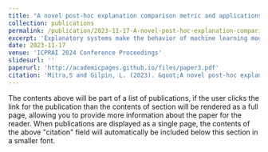 ```yaml
---
title: "A novel post-hoc explanation comparison metric and applications"
collection: publications
permalink: /publication/2023-11-17-A-novel-post-hoc-explanation-comparison-metric-and-applications
excerpt: 'Explanatory systems make the behavior of machine learning models more transparent, but are often inconsistent. To quantify the differences between explanatory systems, this paper presents the Shreyan Distance, a novel metric based on the weighted difference between ranked feature importance lists produced by such systems'
date: 2023-11-17
venue: 'ICPRAI 2024 Conference Proceedings'
slidesurl: ''
paperurl: 'http://academicpages.github.io/files/paper3.pdf'
citation: 'Mitra,S and Gilpin, L. (2023). &quot;A novel post-hoc explanation comparison metric and applications&quot; <i>ICPRAI 2024 Conference Proceedings</i>. 1(3).'
---
```


The contents above will be part of a list of publications, if the user clicks the link for the publication than the contents of section will be rendered as a full page, allowing you to provide more information about the paper for the reader. When publications are displayed as a single page, the contents of the above "citation" field will automatically be included below this section in a smaller font.
